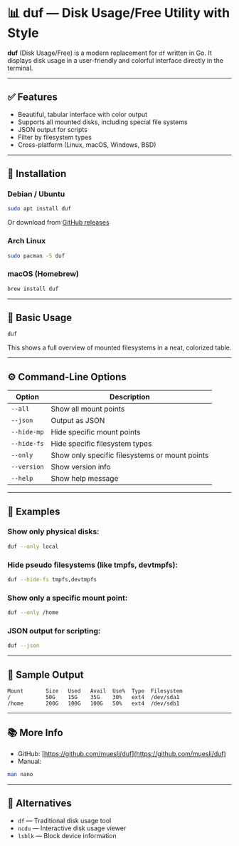 # 📊 duf — Disk Usage/Free Utility with Style

**duf** (Disk Usage/Free) is a modern replacement for `df` written in Go. It displays disk usage in a user-friendly and colorful interface directly in the terminal.

---

## ✅ Features

- Beautiful, tabular interface with color output
- Supports all mounted disks, including special file systems
- JSON output for scripts
- Filter by filesystem types
- Cross-platform (Linux, macOS, Windows, BSD)

---

## 🔧 Installation

### Debian / Ubuntu
```bash
sudo apt install duf
```
Or download from [GitHub releases](https://github.com/muesli/duf/releases)

### Arch Linux
```bash
sudo pacman -S duf
```

### macOS (Homebrew)
```bash
brew install duf
```

---

## 🚀 Basic Usage

```bash
duf
```

This shows a full overview of mounted filesystems in a neat, colorized table.

---

## ⚙️ Command-Line Options

| Option             | Description                                |
|--------------------|--------------------------------------------|
| `--all`            | Show all mount points                      |
| `--json`           | Output as JSON                             |
| `--hide-mp`        | Hide specific mount points                 |
| `--hide-fs`        | Hide specific filesystem types             |
| `--only`           | Show only specific filesystems or mount points |
| `--version`        | Show version info                          |
| `--help`           | Show help message                          |

---

## 🎯 Examples

### Show only physical disks:
```bash
duf --only local
```

### Hide pseudo filesystems (like tmpfs, devtmpfs):
```bash
duf --hide-fs tmpfs,devtmpfs
```

### Show only a specific mount point:
```bash
duf --only /home
```

### JSON output for scripting:
```bash
duf --json
```

---

## 📂 Sample Output

```
Mount       Size   Used   Avail  Use%  Type  Filesystem
/           50G    15G    35G    30%   ext4  /dev/sda1
/home       200G   100G   100G   50%   ext4  /dev/sdb1
```

---

## 📚 More Info

- GitHub: [https://github.com/muesli/duf](https://github.com/muesli/duf)
- Manual:
```bash
man nano
```

---

## 🧩 Alternatives

- `df` — Traditional disk usage tool
- `ncdu` — Interactive disk usage viewer
- `lsblk` — Block device information
